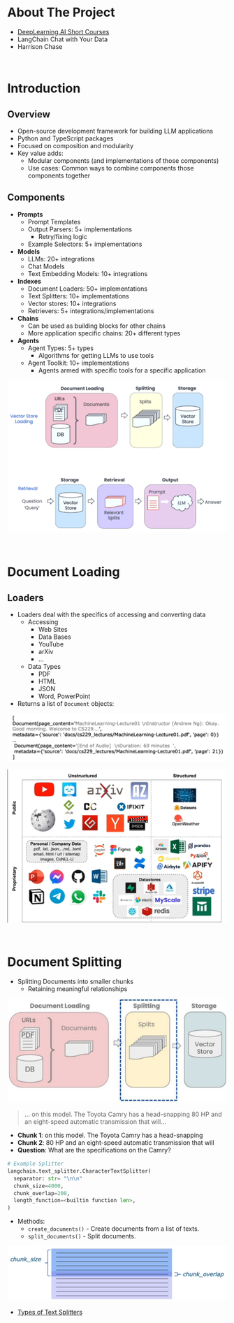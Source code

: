 &nbsp;

# About The Project

- [DeepLearning.AI Short Courses](https://learn.deeplearning.ai/)
- LangChain Chat with Your Data
- Harrison Chase

&nbsp;

# Introduction

## Overview

- Open-source development framework for building LLM applications
- Python and TypeScript packages
- Focused on composition and modularity
- Key value adds:
  - Modular components (and implementations of those components)
  - Use cases: Common ways to combine components those components together

## Components

- **Prompts**
  - Prompt Templates
  - Output Parsers: 5+ implementations
    - Retry/fixing logic
  - Example Selectors: 5+ implementations
- **Models**
  - LLMs: 20+ integrations
  - Chat Models
  - Text Embedding Models: 10+ integrations
- **Indexes**
  - Document Loaders: 50+ implementations
  - Text Splitters: 10+ implementations
  - Vector stores: 10+ integrations
  - Retrievers: 5+ integrations/implementations
- **Chains**
  - Can be used as building blocks for other chains
  - More application specific chains: 20+ different types
- **Agents**
  - Agent Types: 5+ types
    - Algorithms for getting LLMs to use tools
  - Agent Toolkit: 10+ implementations
    - Agents armed with specific tools for a specific application

![retrieval_augmented_generation](diagrams/retrieval_augmented_generation.png)

&nbsp;

# Document Loading

## Loaders

- Loaders deal with the specifics of accessing and converting data
  - Accessing
    - Web Sites
    - Data Bases
    - YouTube
    - arXiv
    - ...
  - Data Types
    - PDF
    - HTML
    - JSON
    - Word, PowerPoint
- Returns a list of `Document` objects:

![document_objects](diagrams/document_objects.png)

![document_loaders](diagrams/document_loaders.png)

&nbsp;

# Document Splitting

- Splitting Documents into smaller chunks
  - Retaining meaningful relationships

![document_splitting](diagrams/document_splitting.png)

> ... on this model. The Toyota Camry has a head-snapping 80 HP and an eight-speed automatic transmission that will...

- **Chunk 1**: on this model. The Toyota Camry has a head-snapping
- **Chunk 2**: 80 HP and an eight-speed automatic transmission that will
- **Question**: What are the specifications on the Camry?

```py
# Example Splitter
langchain.text_splitter.CharacterTextSplitter(
  separator: str= "\n\n"
  chunk_size=4000,
  chunk_overlap=200,
  length_function=<builtin function len>,
)
```

- Methods:
  - `create_documents()` - Create documents from a list of texts.
  - `split_documents()` - Split documents.

![chunk_size_chunk_overlap](diagrams/chunk_size_chunk_overlap.png)

- [Types of Text Splitters](https://python.langchain.com/docs/modules/data_connection/document_transformers/#types-of-text-splitters)

&nbsp;
